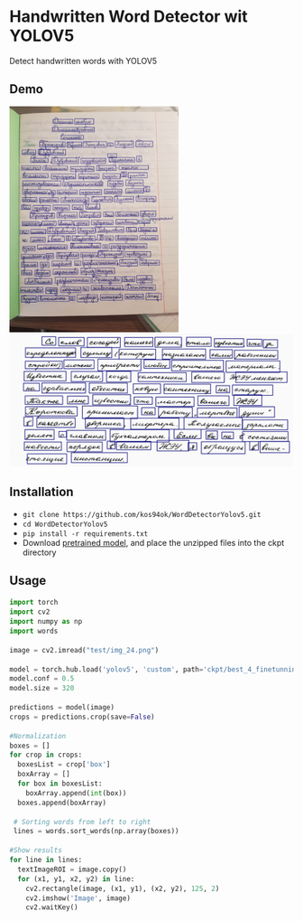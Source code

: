 # Handwritten Word Detector wit YOLOV5
Detect handwritten words with YOLOV5

## Demo

<p float="left">
<img src="./test_2.png" width="300" />
<img src="./test_1.png" width="600" />
</p>

## Installation
- `git clone https://github.com/kos94ok/WordDetectorYolov5.git`
- `cd WordDetectorYolov5`
- `pip install -r requirements.txt`
-  Download [pretrained model](https://drive.google.com/uc?export=download&confirm=no_antivirus&id=1XhAMH2OelzYhnDtfUWFi5VIQOdJzpNEs), and place the unzipped files into the ckpt directory


## Usage 
```python
import torch
import cv2
import numpy as np
import words

image = cv2.imread("test/img_24.png")

model = torch.hub.load('yolov5', 'custom', path='ckpt/best_4_finetunning.pt', source='local', device='cpu')
model.conf = 0.5
model.size = 320

predictions = model(image)
crops = predictions.crop(save=False)

#Normalization
boxes = []
for crop in crops:
  boxesList = crop['box']
  boxArray = []
  for box in boxesList:
    boxArray.append(int(box))
  boxes.append(boxArray)
  
 # Sorting words from left to right
 lines = words.sort_words(np.array(boxes))

#Show results
for line in lines:
  textImageROI = image.copy()
  for (x1, y1, x2, y2) in line:
    cv2.rectangle(image, (x1, y1), (x2, y2), 125, 2)
    cv2.imshow('Image', image)
    cv2.waitKey()
```
